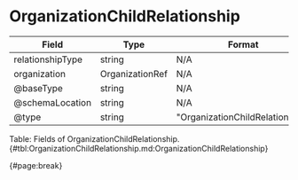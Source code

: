 <!--
    ATTENTION: This file was generated via gradle!
               Do NOT manually edit this file! Any such changes will be overwritten!
-->

# OrganizationChildRelationship

| Field | Type | Format | Required |
| ------- | ------- | ------- | --- |
| relationshipType | string | N/A | No |
| organization | OrganizationRef | N/A | No |
| @baseType | string | N/A | No |
| @schemaLocation | string | N/A | No |
| @type | string | "OrganizationChildRelationship" | Yes |

Table: Fields of OrganizationChildRelationship. {#tbl:OrganizationChildRelationship.md:OrganizationChildRelationship}

{#page:break}

